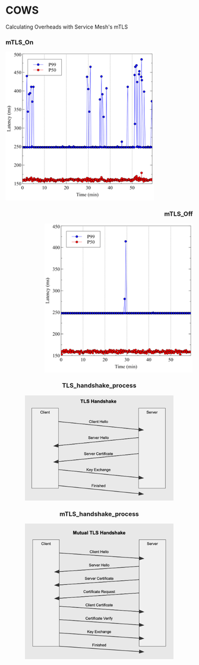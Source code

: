 # COWS
Calculating Overheads with Service Mesh's mTLS

### <p align="left"> mTLS_On
<p align="left"><img width="400" src="Pictures/On_P50_P99.png" width="90%"></img>

### <p align="right"> mTLS_Off
<p align="right"><img width="400" src="https://github.com/sco-edge/COWS/blob/main/Pictures/Off_P50_P99.png" width="90%"></img>

### <p align="center"> TLS_handshake_process
<p align="center"><img width="400" src="https://github.com/sco-edge/COWS/blob/main/Pictures/TLS_handshake.png" width="90%"></img>
                    
### <p align="center"> mTLS_handshake_process
<p align="center"><img width="400" src="https://github.com/sco-edge/COWS/blob/main/Pictures/mTLS_handshake.png" width="90%"></img>
